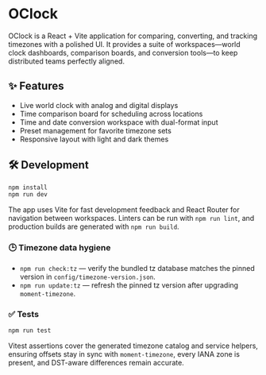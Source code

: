 # OClock

OClock is a React + Vite application for comparing, converting, and tracking timezones with a polished UI. It provides a suite of workspaces—world clock dashboards, comparison boards, and conversion tools—to keep distributed teams perfectly aligned.

## ✨ Features

- Live world clock with analog and digital displays
- Time comparison board for scheduling across locations
- Time and date conversion workspace with dual-format input
- Preset management for favorite timezone sets
- Responsive layout with light and dark themes

## 🛠️ Development

```bash
npm install
npm run dev
```

The app uses Vite for fast development feedback and React Router for navigation between workspaces. Linters can be run with `npm run lint`, and production builds are generated with `npm run build`.

### 🕒 Timezone data hygiene

- `npm run check:tz` &mdash; verify the bundled tz database matches the pinned version in `config/timezone-version.json`.
- `npm run update:tz` &mdash; refresh the pinned tz version after upgrading `moment-timezone`.

### ✅ Tests

```bash
npm run test
```

Vitest assertions cover the generated timezone catalog and service helpers, ensuring offsets stay in sync with `moment-timezone`, every IANA zone is present, and DST-aware differences remain accurate.
